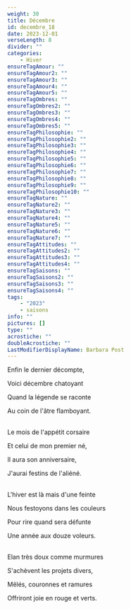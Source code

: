 ```yaml
---
weight: 30
title: Décembre
id: decembre_18
date: 2023-12-01
verseLength: 8
divider: ""
categories:
    - Hiver
ensureTagAmour: ""
ensureTagAmour2: ""
ensureTagAmour3: ""
ensureTagAmour4: ""
ensureTagAmour5: ""
ensureTagOmbres: ""
ensureTagOmbres2: ""
ensureTagOmbres3: ""
ensureTagOmbres4: ""
ensureTagOmbres5: ""
ensureTagPhilosophie: ""
ensureTagPhilosophie2: ""
ensureTagPhilosophie3: ""
ensureTagPhilosophie4: ""
ensureTagPhilosophie5: ""
ensureTagPhilosophie6: ""
ensureTagPhilosophie7: ""
ensureTagPhilosophie8: ""
ensureTagPhilosophie9: ""
ensureTagPhilosophie10: ""
ensureTagNature: ""
ensureTagNature2: ""
ensureTagNature3: ""
ensureTagNature4: ""
ensureTagNature5: ""
ensureTagNature6: ""
ensureTagNature7: ""
ensureTagAttitudes: ""
ensureTagAttitudes2: ""
ensureTagAttitudes3: ""
ensureTagAttitudes4: ""
ensureTagSaisons: ""
ensureTagSaisons2: ""
ensureTagSaisons3: ""
ensureTagSaisons4: ""
tags:
    - "2023"
    - saisons
info: ""
pictures: []
type: ""
acrostiche: ""
doubleAcrostiche: ""
LastModifierDisplayName: Barbara Post
---
```

Enfin le dernier décompte,

Voici décembre chatoyant

Quand la légende se raconte

Au coin de l'âtre flamboyant.

 \
 Le mois de l'appétit corsaire

 Et celui de mon premier né,

 Il aura son anniversaire,

 J'aurai festins de l'aliéné.

  \
L'hiver est là mais d'une feinte

Nous festoyons dans les couleurs

Pour rire quand sera défunte

Une année aux douze voleurs.

 \
Elan très doux comme murmures

S'achèvent les projets divers,

Mêlés, couronnes et ramures

Offriront joie en rouge et verts.
